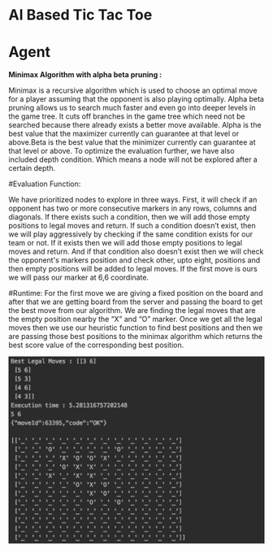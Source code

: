 # AI Based Tic Tac Toe

# Agent

**Minimax Algorithm with alpha beta pruning :**

Minimax is a recursive algorithm which is used to choose an optimal move for a player assuming that the opponent is also playing optimally. Alpha beta pruning allows us to search much faster and even go into deeper levels in the game tree. It cuts off branches in the game tree which need not be searched because there already exists a better move available.
Alpha is the best value that the maximizer currently can guarantee at that level or above.Beta is the best value that the minimizer currently can guarantee at that level or above.
To optimize the evaluation further, we have also included depth condition. Which means a node will not be explored after a certain depth.

#Evaluation Function:

We have prioritized nodes to explore in three ways. First, it will check if an opponent has two or more consecutive markers in any rows, columns and diagonals. If there exists such a condition, then we will add those empty positions to legal moves and return. If such a condition doesn’t exist, then we will play aggressively by checking if the same condition exists for our team or not. If it exists then we will add those empty positions to legal moves and return. And if that condition also doesn’t exist then we will check the opponent's markers position and check other, upto eight, positions and then empty positions will be added to legal moves. If the first move is ours we will pass our marker at 6,6 coordinate.

#Runtime:
For the first move we are giving a fixed position on the board and after that we are getting board from the server and passing the board to get the best move from our algorithm. We are finding the legal moves that are the empty position nearby the “X” and “O” marker. Once we get all the legal moves then we use our heuristic function to find best positions and then we are passing those best positions to the minimax algorithm which returns the best score value of the corresponding best position.

![Output](Picture.png)
